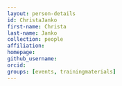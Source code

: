 ```yaml
---
layout: person-details
id: ChristaJanko
first-name: Christa
last-name: Janko
collection: people
affiliation:
homepage:
github_username:
orcid:
groups: [events, trainingmaterials]
---
```


